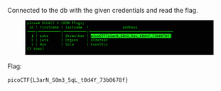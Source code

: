 Connected to the db with the given credentials and read the flag.

<figure><img src="./flag.png"></figure>

Flag:
```
picoCTF{L3arN_S0m3_5qL_t0d4Y_73b0678f}
```